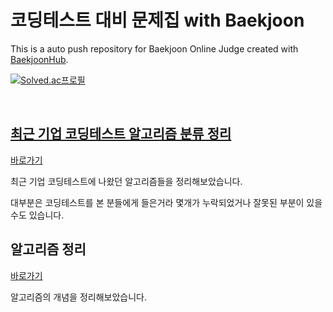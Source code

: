 # 코딩테스트 대비 문제집 with Baekjoon

This is a auto push repository for Baekjoon Online Judge created with [BaekjoonHub](https://github.com/BaekjoonHub/BaekjoonHub). <br/>
<p><a href="https://solved.ac/nicehcy2">
<img src="http://mazassumnida.wtf/api/v2/generate_badge?boj=nicehcy2" alt="Solved.ac프로필">
</p><br/>

## 최근 기업 코딩테스트 알고리즘 분류 정리

[바로가기](./CodingTest.md)

최근 기업 코딩테스트에 나왔던 알고리즘들을 정리해보았습니다.

대부분은 코딩테스트를 본 분들에게 들은거라 몇개가 누락되었거나 잘못된 부분이 있을 수도 있습니다.

## 알고리즘 정리

[바로가기](./algorithms/readme.md)

알고리즘의 개념을 정리해보았습니다. 
